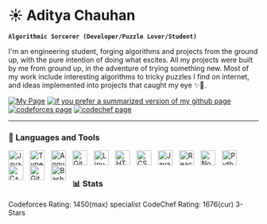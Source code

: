 # ☀️ Aditya Chauhan

**`Algorithmic Sorcerer (Developer/Puzzle Lover/Student)`**

I'm an engineering student, forging algorithms and projects from the ground up, with the pure intention of doing what excites. All my projects were built by me from ground up, in the adventure of trying something new. Most of my work include interesting algorithms to tricky puzzles I find on internet, and ideas implemented into projects that caught my eye ✨👀.

   <p align="left">
      <a href="https://www.linkedin.com/in/adityamc/">
         <img alt="My Page" title="Connect with me on linkedin 👉 👈" src="https://i.imgur.com/eZlOFom.png"/></a> 
      <a href="https://adityachauhan0.github.io/portfolio/">
         <img alt="if you prefer a summarized version of my github page" title="My Portfolio Website" src="https://img.icons8.com/clouds/100/domain.png"/></a> 
      <a href="https://codeforces.com/profile/roronua">
         <img alt="codeforces page" title="Add me on codeforces" src="https://i.imgur.com/Wng2Sxl.png"/></a>
      <a href="https://www.codechef.com/users/roronua">
         <img alt="codechef page" title="My codechef profile" src="https://i.imgur.com/qERKlCR.png"/></a>
   </p>

---

### 🧰 Languages and Tools

<img align="left" alt="Java" width="30px" style="padding-right:10px;" src="https://cdn.jsdelivr.net/gh/devicons/devicon/icons/java/java-original.svg"/>
<img align="left" alt="TypeScript" width="30px" style="padding-right:10px;" src="https://cdn.jsdelivr.net/gh/devicons/devicon/icons/typescript/typescript-plain.svg" />
<img align="left" alt="Angular" width="30px" style="padding-right:10px;" src="https://cdn.jsdelivr.net/gh/devicons/devicon/icons/angularjs/angularjs-plain.svg" />
<img align="left" alt="Git" width="30px" style="padding-right:10px;" src="https://cdn.jsdelivr.net/gh/devicons/devicon/icons/git/git-original.svg" />
<img align="left" alt="Linux" width="30px" style="padding-right:10px;" src="https://cdn.jsdelivr.net/gh/devicons/devicon/icons/linux/linux-original.svg" />
<img align="left" alt="HTML" width="30px" style="padding-right:10px;" src="https://cdn.jsdelivr.net/gh/devicons/devicon/icons/html5/html5-plain.svg" />
<img align="left" alt="CSS" width="30px" style="padding-right:10px;" src="https://cdn.jsdelivr.net/gh/devicons/devicon/icons/css3/css3-plain.svg" />
<img align="left" alt="JavaScript" width="30px" style="padding-right:10px;" src="https://cdn.jsdelivr.net/gh/devicons/devicon/icons/javascript/javascript-plain.svg" />
<img align="left" alt="React" width="30px" style="padding-right:10px;" src="https://cdn.jsdelivr.net/gh/devicons/devicon/icons/react/react-original.svg" />
<img align="left" alt="NodeJS" width="30px" style="padding-right:10px;" src="https://cdn.jsdelivr.net/gh/devicons/devicon/icons/nodejs/nodejs-original.svg" />
<img align="left" alt="Python" width="30px" style="padding-right:10px;" src="https://cdn.jsdelivr.net/gh/devicons/devicon/icons/python/python-plain.svg" />
<img align="left" alt="C++" width="30px" style="padding-right:10px;" src="https://cdn.jsdelivr.net/gh/devicons/devicon/icons/cplusplus/cplusplus-line.svg" />
<img align="left" alt="GitHub" width="30px" style="padding-right:10px;" src="https://cdn.jsdelivr.net/gh/devicons/devicon/icons/github/github-original.svg" />
<img align="left" alt="Bash" width="30px" style="padding-right:10px;" src="https://cdn.jsdelivr.net/gh/devicons/devicon/icons/bash/bash-original.svg" />
<br />

#

### 📊 Stats

Codeforces Rating: 1450(max) specialist
CodeChef Rating: 1676(cur) 3-Stars
